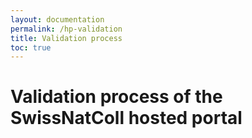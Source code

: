 ```yaml
---
layout: documentation
permalink: /hp-validation
title: Validation process
toc: true
---
```


# Validation process of the SwissNatColl hosted portal


